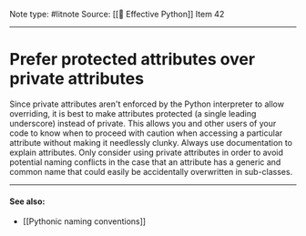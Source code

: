 Note type: #litnote
Source: [[📖 Effective Python]] Item 42

---
# Prefer protected attributes over private attributes
Since private attributes aren't enforced by the Python interpreter to allow overriding, it is best to make attributes protected (a single leading underscore) instead of private. This allows you and other users of your code to know when to proceed with caution when accessing a particular attribute without making it needlessly clunky. Always use documentation to explain attributes. Only consider using private attributes in order to avoid potential naming conflicts in the case that an attribute has a generic and common name that could easily be accidentally overwritten in sub-classes.

---
#### See also:
- [[Pythonic naming conventions]]